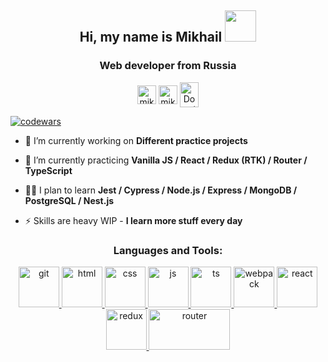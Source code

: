 <h2 align="center">Hi, my name is Mikhail <img src="https://media.giphy.com/media/mGcNjsfWAjY5AEZNw6/giphy.gif" width="50"></h2>
<h3 align="center">Web developer from Russia</h3>

<p align="center">
<a href = "mailto: mikhail@nenashev.dev"><img align="center" src="https://cdn.jsdelivr.net/npm/simple-icons@3.0.1/icons/gmail.svg" alt="mikhail@nenashev.dev" height="30" width="30" /></a> <a href="https://linkedin.com/in/mikhailnenashev" target="blank"><img align="center" src="https://cdn.jsdelivr.net/npm/simple-icons@3.0.1/icons/linkedin.svg" alt="mikhailnenashev" height="30" width="30" /></a> <a href="http://discord.com/users/Donnie_Ergo#1412" target="blank"><img align="center" src="https://cdn.jsdelivr.net/npm/simple-icons@3.0.1/icons/discord.svg" alt="Donnie_Ergo#1412" height="40" width="30" /></a>
</p>
<a href = "https://www.codewars.com/users/DonnieErgo"><img src="https://www.codewars.com/users/DonnieErgo/badges/small" alt="codewars"></a>


- 🔭 I’m currently working on **Different practice projects**

- 🌱 I’m currently practicing **Vanilla JS / React / Redux (RTK) / Router / TypeScript**

- 👨‍💻 I plan to learn **Jest / Cypress / Node.js / Express / MongoDB / PostgreSQL / Nest.js**

- ⚡ Skills are heavy WIP - **I learn more stuff every day**


<h3 align="center">Languages and Tools:</h3>
<p align="center">
<a href="https://git-scm.com/" target="blank"> <img src="https://camo.githubusercontent.com/fbfcb9e3dc648adc93bef37c718db16c52f617ad055a26de6dc3c21865c3321d/68747470733a2f2f7777772e766563746f726c6f676f2e7a6f6e652f6c6f676f732f6769742d73636d2f6769742d73636d2d69636f6e2e737667" alt="git" width="65" height="65"/> 
</a>
<a href="https://developer.mozilla.org/en-US/docs/Web/html" target="blank"> <img src="https://www.vectorlogo.zone/logos/w3_html5/w3_html5-icon.svg" alt="html" width="65" height="65"/> </a>
<a href="https://developer.mozilla.org/en-US/docs/Web/CSS" target="blank"> <img src="https://www.vectorlogo.zone/logos/w3_css/w3_css-icon.svg" alt="css" width="65" height="65"/> </a>
<a href="https://developer.mozilla.org/en-US/docs/Web/JavaScript" target="blank"> <img src="https://upload.vectorlogo.zone/logos/javascript/images/239ec8a4-163e-4792-83b6-3f6d96911757.svg" alt="js" width="65" height="65"/> </a>
<a href="https://www.typescriptlang.org/" target="blank"> <img src="https://www.vectorlogo.zone/logos/typescriptlang/typescriptlang-icon.svg" alt="ts" width="65" height="65"/> </a>
<a href="https://webpack.js.org/" target="blank"> <img src="https://www.vectorlogo.zone/logos/js_webpack/js_webpack-icon.svg" alt="webpack" width="65" height="65"/> </a>
<a href="https://reactjs.org/" target="blank"> <img src="https://www.vectorlogo.zone/logos/reactjs/reactjs-icon.svg" alt="react" width="65" height="65"/> </a>
<a href="https://redux.js.org/" target="blank"> <img src="https://raw.githubusercontent.com/detain/svg-logos/780f25886640cef088af994181646db2f6b1a3f8/svg/redux.svg" alt="redux" width="65" height="65"/> </a>
<a href="https://reactrouter.com/" target="blank"> <img src="https://seeklogo.com/images/R/reactrouter-logo-4572B114B5-seeklogo.com.png" alt="router" width="130" height="65"/> </a>
</p>
